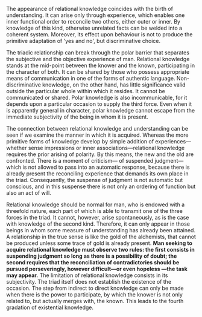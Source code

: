 The appearance of relational knowledge coincides with the birth of understanding. It can arise only through experience, which enables one inner functional order to reconcile two others, either outer or inner. By knowledge of this kind, otherwise unrelated facts can be welded into a coherent system. Moreover, its effect upon behaviour is not to produce the primitive adaptation of 'yes and no', but discriminative choice. 

The triadic relationship can break through the polar barrier that separates the subjective and the objective experience of man. Relational knowledge stands at the mid-point between the knower and the known, participating in the character of both. It can be shared by those who possess appropriate means of communication in one of the forms of authentic language. Non-discriminative knowledge, on the other hand, has little significance valid outside the particular whole within which it resides. It cannot be communicated or shared. Polar knowledge is also incommunicable, for it depends upon a particular occasion to supply the third force. Even when it is apparently general in character, polar knowledge cannot escape from the immediate subjectivity of the being in whom it is present. 

The connection between relational knowledge and understanding can be seen if we examine the manner in which it is acquired. Whereas the more primitive forms of knowledge develop by simple addition of experiences—whether sense impressions or inner associations—relational knowledge requires the prior arising of polarity. By this means, the new and the old are confronted. There is a moment of criticism— of suspended judgment—which is not allowed to pass into an automatic response, because there is already present the reconciling experience that demands its own place in the triad. Consequently, the suspense of judgment is not automatic but conscious, and in this suspense there is not only an ordering of function but also an act of will. 

Relational knowledge should be normal for man, who is endowed with a threefold nature, each part of which is able to transmit one of the three forces in the triad. It cannot, however, arise spontaneously, as is the case with knowledge of the second kind. Therefore, it can only appear in those beings in whom some measure of understanding has already been attained. A relationship in the true sense is like the gold of the alchemists, that cannot be produced unless some trace of gold is already present. **Man seeking to acquire relational knowledge must observe two rules: the first consists in suspending judgment so long as there is a possibility of doubt; the second requires that the reconciliation of contradictories should be pursued perseveringly, however difficult—or even hopeless —the task may appear.** The limitation of relational knowledge consists in its subjectivity. The triad itself does not establish the existence of the occasion. The step from indirect to direct knowledge can only be made when there is the power to participate, by which the knower is not only related to, but actually merges with, the known. This leads to the fourth gradation of existential knowledge.